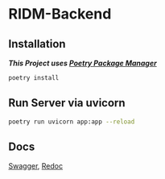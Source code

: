 # RIDM-Backend

## Installation

**_This Project uses [Poetry Package Manager](https://github.com/python-poetry/poetry)_**

```bash
poetry install
```

## Run Server via uvicorn

```bash
poetry run uvicorn app:app --reload
```

## Docs

[Swagger](https://api.dogcoolcodefair.com/docs/swagger), [Redoc](https://api.dogcoolcodefair.com/docs/redoc)
